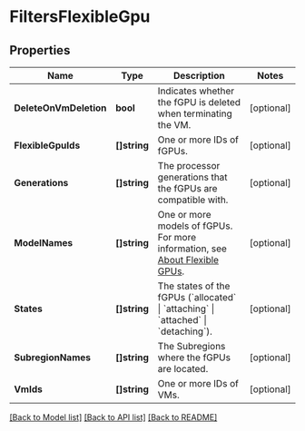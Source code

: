 # FiltersFlexibleGpu

## Properties

Name | Type | Description | Notes
------------ | ------------- | ------------- | -------------
**DeleteOnVmDeletion** | **bool** | Indicates whether the fGPU is deleted when terminating the VM. | [optional] 
**FlexibleGpuIds** | **[]string** | One or more IDs of fGPUs. | [optional] 
**Generations** | **[]string** | The processor generations that the fGPUs are compatible with. | [optional] 
**ModelNames** | **[]string** | One or more models of fGPUs. For more information, see [About Flexible GPUs](https://wiki.outscale.net/display/EN/About+Flexible+GPUs). | [optional] 
**States** | **[]string** | The states of the fGPUs (&#x60;allocated&#x60; \\| &#x60;attaching&#x60; \\| &#x60;attached&#x60; \\| &#x60;detaching&#x60;). | [optional] 
**SubregionNames** | **[]string** | The Subregions where the fGPUs are located. | [optional] 
**VmIds** | **[]string** | One or more IDs of VMs. | [optional] 

[[Back to Model list]](../README.md#documentation-for-models) [[Back to API list]](../README.md#documentation-for-api-endpoints) [[Back to README]](../README.md)


